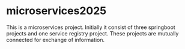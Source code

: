 # microservices2025
This is a microservices project. Initially it consist of three springboot projects and one service registry project.
These projects are mutually connected for exchange of information.
